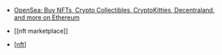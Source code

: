 - [OpenSea: Buy NFTs, Crypto Collectibles, CryptoKitties, Decentraland, and more on Ethereum](https://opensea.io/)

- [[nft marketplace]]
- [[nft]]

[//begin]: # "Autogenerated link references for markdown compatibility"
[nft]: nft.md "nft"
[//end]: # "Autogenerated link references"

